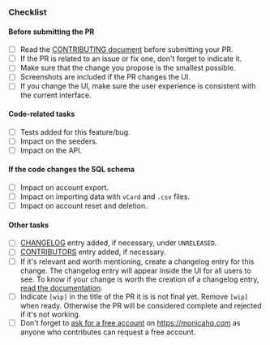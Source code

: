 ### Checklist

#### Before submitting the PR
- [ ] Read the [CONTRIBUTING document](https://github.com/monicahq/monica/blob/master/CONTRIBUTING.md) before submitting your PR.
- [ ] If the PR is related to an issue or fix one, don't forget to indicate it.
- [ ] Make sure that the change you propose is the smallest possible.
- [ ] Screenshots are included if the PR changes the UI.
- [ ] If you change the UI, make sure the user experience is consistent with the current interface.

#### Code-related tasks
- [ ] Tests added for this feature/bug.
- [ ] Impact on the seeders.
- [ ] Impact on the API.

#### If the code changes the SQL schema
- [ ] Impact on account export.
- [ ] Impact on importing data with `vCard` and `.csv` files.
- [ ] Impact on account reset and deletion.

#### Other tasks
- [ ] [CHANGELOG](https://github.com/monicahq/monica/blob/master/CHANGELOG) entry added, if necessary, under `UNRELEASED`.
- [ ] [CONTRIBUTORS](https://github.com/monicahq/monica/blob/master/CONTRIBUTORS) entry added, if necessary.
- [ ] If it's relevant and worth mentioning, create a changelog entry for this change. The changelog entry will appear inside the UI for all users to see. To know if your change is worth the creation of a changelog entry, [read the documentation](https://github.com/monicahq/monica/wiki/Advanced-content-tips-for-developers#when-is-it-relevant-to-create-a-changelog-entry).
- [ ] Indicate `[wip]` in the title of the PR it is is not final yet. Remove `[wip]` when ready. Otherwise the PR will be considered complete and rejected if it's not working.
- [ ] Don't forget to [ask for a free account](mailto:regis@monicahq.com) on https://monicahq.com as anyone who contributes can request a free account.
